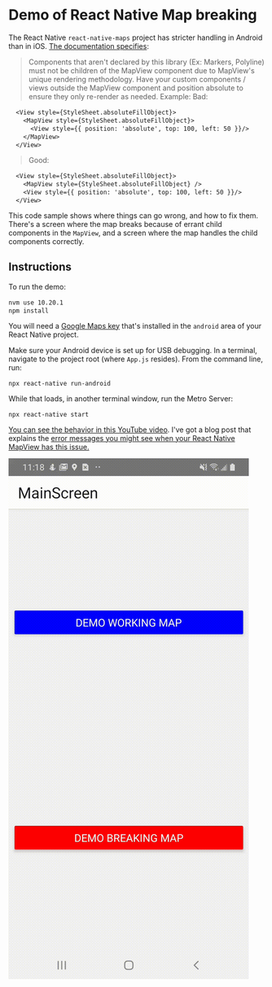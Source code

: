 # Demo of React Native Map breaking

The React Native `react-native-maps` project has stricter handling in Android than in iOS. [The documentation specifies](https://github.com/react-native-maps/react-native-maps#children-components-not-re-rendering):

> Components that aren't declared by this library (Ex: Markers, Polyline) must not be children of the MapView component due to MapView's unique rendering methodology. Have your custom components / views outside the MapView component and position absolute to ensure they only re-render as needed. Example: Bad:

```
  <View style={StyleSheet.absoluteFillObject}>
    <MapView style={StyleSheet.absoluteFillObject}>
      <View style={{ position: 'absolute', top: 100, left: 50 }}/>
    </MapView>
  </View>
```
> Good:
```
  <View style={StyleSheet.absoluteFillObject}>
    <MapView style={StyleSheet.absoluteFillObject} />
    <View style={{ position: 'absolute', top: 100, left: 50 }}/>
  </View>
```

This code sample shows where things can go wrong, and how to fix them. There's a screen where the map breaks because of errant child components in the `MapView`, and a screen where the map handles the child components correctly.

## Instructions

To run the demo:

```
nvm use 10.20.1
npm install
```

You will need a [Google Maps key](https://developers.google.com/maps/api-key-best-practices) that's installed in the `android` area of your React Native project.

Make sure your Android device is set up for USB debugging. In a terminal, navigate to the project root (where `App.js` resides). From the command line, run:
```
npx react-native run-android
```
While that loads, in another terminal window, run the Metro Server:
```
npx react-native start
```

[You can see the behavior in this YouTube video](https://youtu.be/3B6to3qN4HU). I've got a blog post that explains the [error messages you might see when your React Native MapView has this issue.](https://www.fullstackoasis.com/articles/2020/10/20/index4-count5-addinarray-addviewinner-error-react-native-maps/)

![demo react native maps crash in Android](https://github.com/fullStackOasis/react-native-movies-maps-issue/raw/master/react-native-maps-invalid-child-components-1.gif)